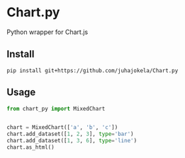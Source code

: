 # Chart.py

Python wrapper for Chart.js

## Install

`pip install git+https://github.com/juhajokela/Chart.py`

## Usage

``` python
from chart_py import MixedChart


chart = MixedChart(['a', 'b', 'c'])
chart.add_dataset([1, 2, 3], type='bar')
chart.add_dataset([1, 3, 6], type='line')
chart.as_html()
```
